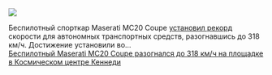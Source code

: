 <!--2025-03-03 14:24:08-->
<div class="yb">
  <div class="rss smaller1 habr"><img src="https://habrastorage.org/webt/jg/pn/kb/jgpnkboqpzynkpw2u5coofpepjg.jpeg" /><p>Беспилотный спорткар Maserati MC20 Coupe <a href="https://www.theverge.com/news/621990/autonomous-speed-record-indy-challenge-maserati" rel="noopener noreferrer nofollow">установил рекорд</a> скорости для автономных транспортных средств, разогнавшись до 318 км/ч. Достижение установили во... <br><a class="light" href="https://habr.com/ru/news/887504/?utm_source=habrahabr&utm_medium=rss&utm_campaign=887504">Беспилотный Maserati MC20 Coupe разогнался до 318 км/ч на площадке в Космическом центре Кеннеди</a></div>
</div>
